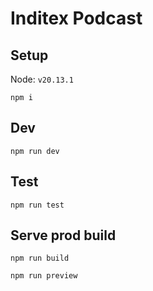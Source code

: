 # Inditex Podcast

## Setup

Node: `v20.13.1`

`npm i`

## Dev

`npm run dev`

## Test 

`npm run test`

## Serve prod build

`npm run build`  

`npm run preview`
